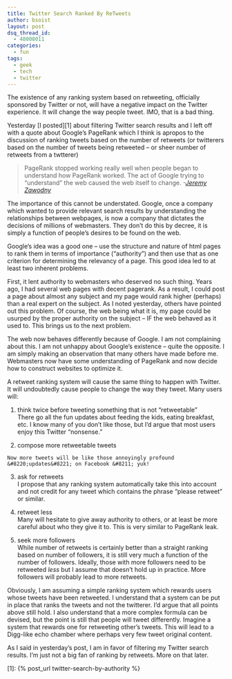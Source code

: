 ```yaml
---
title: Twitter Search Ranked By ReTweets
author: bsoist
layout: post
dsq_thread_id:
  - 48008011
categories:
  - fun
tags:
  - geek
  - tech
  - twitter
---
```

The existence of any ranking system based on retweeting, officially sponsored by Twitter or not, will have a negative impact on the Twitter experience. It will change the way people tweet. IMO, that is a bad thing. 

Yesterday [I posted][1] about filtering Twitter search results and I left off with a quote about Google&#8217;s PageRank which I think is apropos to the discussion of ranking tweets based on the number of retweets (or twitterers based on the number of tweets being retweeted &#8211; or sheer number of retweets from a twtterer) 

> PageRank stopped working really well when people began to understand how PageRank worked. The act of Google trying to &#8220;understand&#8221; the web caused the web itself to change. <cite> -<a href="http://jeremy.zawodny.com/blog/archives/000751.html" title="PageRank is Dead (by Jeremy Zawodny) 5/24/2003">Jeremy Zawodny</a></cite>

The importance of this cannot be understated. Google, once a company which wanted to provide relevant search results by understanding the relationships between webpages, is now a company that dictates the decisions of millions of webmasters. They don&#8217;t do this by decree, it is simply a function of people&#8217;s desires to be found on the web. 

Google&#8217;s idea was a good one &#8211; use the structure and nature of html pages to rank them in terms of importance (&#8220;authority&#8221;) and then use that as one criterion for determining the relevancy of a page. This good idea led to at least two inherent problems. 

First, it lent authority to webmasters who deserved no such thing. Years ago, I had several web pages with decent pagerank. As a result, I could post a page about almost any subject and my page would rank higher (perhaps) than a real expert on the subject. As I noted yesterday, others have pointed out this problem. Of course, the web being what it is, my page could be usurped by the proper authority on the subject &#8211; IF the web behaved as it used to. This brings us to the next problem.

The web now behaves differently because of Google. I am not complaining about this. I am not unhappy about Google&#8217;s existence &#8211; quite the opposite. I am simply making an observation that many others have made before me. Webmasters now have some understanding of PageRank and now decide how to construct websites to optimize it. 

A retweet ranking system will cause the same thing to happen with Twitter. It will undoubtedly cause people to change the way they tweet. Many users will:

  1. think twice before tweeting something that is not &#8220;retweetable&#8221;  
    There go all the fun updates about feeding the kids, eating breakfast, etc. I know many of you don&#8217;t like those, but I&#8217;d argue that most users enjoy this Twitter &#8220;nonsense.&#8221;

  2. compose more retweetable tweets  
      
    Now more tweets will be like those annoyingly profound &#8220;updates&#8221; on Facebook &#8211; yuk!

  3. ask for retweets  
    I propose that any ranking system automatically take this into account and not credit for any tweet which contains the phrase &#8220;please retweet&#8221; or similar.

  4. retweet less  
    Many will hesitate to give away authority to others, or at least be more careful about who they give it to. This is very similar to PageRank leak.

  5. seek more followers  
    While number of retweets is certainly better than a straight ranking based on number of followers, it is still very much a function of the number of followers. Ideally, those with more followers need to be retweeted *less* but I assume that doesn&#8217;t hold up in practice. More followers will probably lead to more retweets.

Obviously, I am assuming a simple ranking system which rewards users whose tweets have been retweeted. I understand that a system can be put in place that ranks the tweets and not the twitterer. I&#8217;d argue that all points above still hold. I also understand that a more complex formula can be devised, but the point is still that people will tweet differently. Imagine a system that rewards one for retweeting other&#8217;s tweets. This will lead to a Digg-like echo chamber where perhaps very few tweet original content. 

As I said in yesterday&#8217;s post, I am in favor of filtering my Twitter search results. I&#8217;m just not a big fan of ranking by retweets. More on that later.

 [1]: {% post_url twitter-search-by-authority %}
